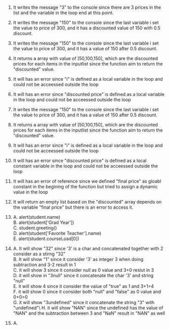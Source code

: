 1. It writes the message "3" to the console since there are 3 prices in the list and the variable in the loop end at this point.
2. It writes the message "150" to the console since the last variable i set the value to price of 300, and it has a discounted value of 150 with 0.5 discount.
3. It writes the message "150" to the console since the last variable i set the value to price of 300, and it has a value of 150 after 0.5 discount.
4. It returns a array with value of [50,100,150], which are the discounted prices for each items in the inputlist since the function aim to return the "discounted" value.
5. It will has an error since "i" is defined as a local variable in the loop and could not be acceessed outside the loop
6. It will has an error since "discounted price" is defined as a local variable in the loop and could not be acceessed outside the loop
7. It writes the message "150" to the console since the last variable i set the value to price of 300, and it has a value of 150 after 0.5 discount.
8. It returns a array with value of [50,100,150], which are the discounted prices for each items in the inputlist since the function aim to return the "discounted" value.
9. It will has an error since "i" is defined as a local variable in the loop and could not be acceessed outside the loop
10. It will has an error since "discounted price" is defined as a local constant variable in the loop and could not be acceessed outside the loop
11. It will has an error of reference since we defined "final price" as gloabl constant in the begining of the function but tried to assign a dynamic value in the loop
12. It will return an empty list  based on the "discounted" array depends on the variable "final price" but there is an error to access it. 
13. A. alert(student.name)\
    B. alert(student['Grad Year'])\
    C. student.greeting()\
    D. alert(student['Favorite Teacher'].name)\
    E. alert(student.courseLoad[0])
    
14. A. It will show "32" since '3' is a char and concatenated together with 2 consider as a stirng "32"\
    B. It will show "1" since it consider '3' as integer 3 when doing subtraction and 3-2 result in 1\
    C. it will show 3 since it consider null as 0 value and 3+0 reslut in 3\
    D. it will show in "3null" since it concatenate the char '3' and string "null"\
    E. it will show 4 since it consider the value of "true" as 1 and 3+1=4\
    F. it will show 0 since it consider both "null" and "false" as 0 value and 0+0=0\
    G. it will show "3undefined" since it concatenate the string "3" with "undefined"\ 
    H. it will show "NAN" since the undefined has the value of "NAN" and the subtraction between 3 and "NaN" result in "NAN" as well
    
15. A. 
